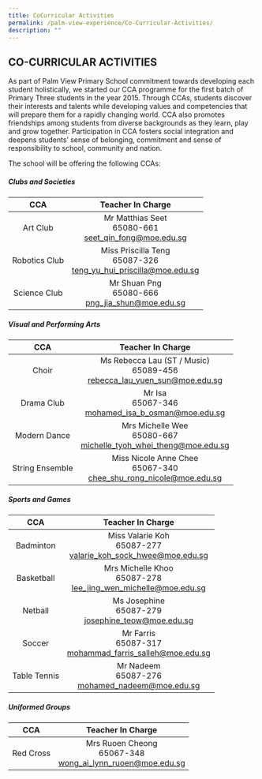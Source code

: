 ```yaml
---
title: CoCurricular Activities
permalink: /palm-view-experience/Co-Curricular-Activities/
description: ""
---
```



## CO-CURRICULAR ACTIVITIES

As part of Palm View Primary School commitment towards developing each student holistically, we started our CCA programme for the first batch of Primary Three students in the year 2015. Through CCAs, students discover their interests and talents while developing values and competencies that will prepare them for a rapidly changing world. CCA also promotes friendships among students from diverse backgrounds as they learn, play and grow together. Participation in CCA fosters social integration and deepens students’ sense of belonging, commitment and sense of responsibility to school, community and nation.

The school will be offering the following CCAs: 

##### Clubs and Societies

| CCA | Teacher In Charge |
|:---:|:---:|
| Art Club | Mr Matthias Seet<br>65080-661<br>[seet_qin_fong@moe.edu.sg](mailto:seet_qin_fong@moe.edu.sg) |
| Robotics Club | Miss Priscilla Teng<br>65087-326<br>[teng_yu_hui_priscilla@moe.edu.sg](mailto:teng_yu_hui_priscilla@moe.edu.sg) |
| Science Club | Mr Shuan Png<br>65080-666<br>[png_jia_shun@moe.edu.sg](mailto:png_jia_shun@moe.edu.sg) |

##### Visual and Performing Arts

| CCA | Teacher In Charge |
|:---:|:---:|
| Choir | Ms Rebecca Lau (ST / Music)<br>65089-456<br>[rebecca_lau_yuen_sun@moe.edu.sg](mailto:rebecca_lau_yuen_sun@moe.edu.sg) |
| Drama Club | Mr Isa<br>65067-346<br>[mohamed_isa_b_osman@moe.edu.sg](mailto:mohamed_isa_b_osman@moe.edu.sg) |
| Modern Dance | Mrs Michelle Wee<br>65080-667<br>[michelle_tyoh_whei_theng@moe.edu.sg](mailto:michelle_tyoh_whei_theng@moe.edu.sg) |
| String Ensemble | Miss Nicole Anne Chee<br>65067-340<br>[chee_shu_rong_nicole@moe.edu.sg](mailto:chee_shu_rong_nicole@moe.edu.sg) |

##### Sports and Games

| CCA | Teacher In Charge |
|:---:|:---:|
| Badminton | Miss Valarie Koh<br>65087-277<br>[valarie_koh_sock_hwee@moe.edu.sg](mailto:valarie_koh_sock_hwee@moe.edu.sg) |
| Basketball | Mrs Michelle Khoo<br>65087-278<br>[lee_jing_wen_michelle@moe.edu.sg](mailto:lee_jing_wen_michelle@moe.edu.sg) |
| Netball | Ms Josephine<br>65087-279<br>[josephine_teow@moe.edu.sg](mailto:josephine_teow@moe.edu.sg) |
| Soccer | Mr Farris<br>65087-317<br>[mohammad_farris_salleh@moe.edu.sg](mailto:mohammad_farris_salleh@moe.edu.sg) |
| Table Tennis | Mr Nadeem<br>65087-276<br>[mohamed_nadeem@moe.edu.sg](mailto:mohamed_nadeem@moe.edu.sg) |

##### Uniformed Groups

| CCA | Teacher In Charge |
|:---:|:---:|
| Red Cross | Mrs Ruoen Cheong<br>65067-348<br>[wong_ai_lynn_ruoen@moe.edu.sg](mailto:wong_ai_lynn_ruoen@moe.edu.sg) |